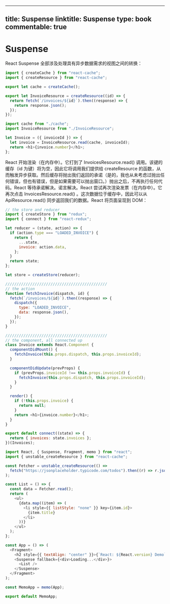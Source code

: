 
---
title: Suspense
linktitle: Suspense
type: book
commentable: true
---

# Suspense

React Suspense 全部涉及处理具有异步数据需求的视图之间的转换：

```js
import { createCache } from "react-cache";
import { createResource } from "react-cache";

export let cache = createCache();

export let InvoiceResource = createResource((id) => {
  return fetch(`/invoices/${id}`).then((response) => {
    return response.json();
  });
});
```

```js
import cache from "./cache";
import InvoiceResource from "./InvoiceResource";

let Invoice = ({ invoiceId }) => {
  let invoice = InvoiceResource.read(cache, invoiceId);
  return <h1>{invoice.number}</h1>;
};
```

React 开始渲染（在内存中）。它打到了 InvoicesResource.read() 调用。该键的缓存（id 为键）将为空，因此它将调用我们提供给 createResource 的函数，从而触发异步获取。然后缓存将抛出我们返回的承诺（是的，我也从未考虑过抛出任何错误，但也有错误，但是如果需要可以抛出窗口。）抛出之后，不再执行任何代码。React 等待承诺解决。诺言解决。React 尝试再次渲染发票（在内存中）。它再次点击 InvoicesResource.read() 。这次数据位于缓存中，因此可以从 ApiResource.read() 同步返回我们的数据。React 将页面呈现到 DOM：

```js
// the store and reducer
import { createStore } from "redux";
import { connect } from "react-redux";

let reducer = (state, action) => {
  if (action.type === "LOADED_INVOICE") {
    return {
      ...state,
      invoice: action.data,
    };
  }
  return state;
};

let store = createStore(reducer);

/////////////////////////////////////////////
// the action
function fetchInvoice(dispatch, id) {
  fetch(`/invoices/${id}`).then((response) => {
    dispatch({
      type: "LOADED_INVOICE",
      data: response.json(),
    });
  });
}

/////////////////////////////////////////////
// the component, all connected up
class Invoice extends React.Component {
  componentDidMount() {
    fetchInvoice(this.props.dispatch, this.props.invoiceId);
  }

  componentDidUpdate(prevProps) {
    if (prevProps.invoiceId !== this.props.invoiceId) {
      fetchInvoice(this.props.dispatch, this.props.invoiceId);
    }
  }

  render() {
    if (!this.props.invoice) {
      return null;
    }
    return <h1>{invoice.number}</h1>;
  }
}

export default connect((state) => {
  return { invoices: state.invoices };
})(Invoices);
```

```js
import React, { Suspense, Fragment, memo } from "react";
import { unstable_createResource } from "react-cache";

const Fetcher = unstable_createResource(() =>
  fetch("https://jsonplaceholder.typicode.com/todos").then((r) => r.json())
);

const List = () => {
  const data = Fetcher.read();
  return (
    <ul>
      {data.map((item) => (
        <li style={{ listStyle: "none" }} key={item.id}>
          {item.title}
        </li>
      ))}
    </ul>
  );
};

const App = () => (
  <Fragment>
    <h2 style={{ textAlign: "center" }}>{`React: ${React.version} Demo`}</h2>
    <Suspense fallback={<div>Loading...</div>}>
      <List />
    </Suspense>
  </Fragment>
);

const MemoApp = memo(App);

export default MemoApp;
```

    